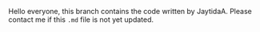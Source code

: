 Hello everyone, this branch contains the code written by JaytidaA. Please contact me if this `.md` file is not yet updated.
